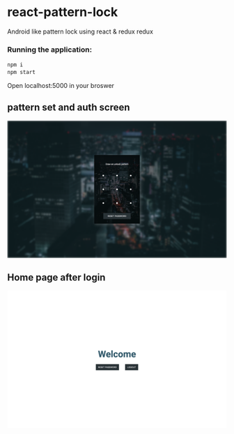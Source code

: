 # react-pattern-lock
Android like pattern lock using react &amp; redux redux

### Running the application:

```sh
npm i
npm start
```
Open localhost:5000 in your broswer

## pattern set and auth screen
![Auth Page](https://raw.githubusercontent.com/harishv6665/react-pattern-lock/master/projectScreenShot/authPage.png)

## Home page after login
![Home Page](https://raw.githubusercontent.com/harishv6665/react-pattern-lock/master/projectScreenShot/homePage.png)